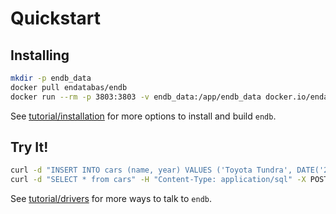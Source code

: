 # Quickstart


## Installing

```sh
mkdir -p endb_data
docker pull endatabas/endb
docker run --rm -p 3803:3803 -v endb_data:/app/endb_data docker.io/endatabas/endb
```

See [tutorial/installation](tutorial/installation.md) for more options to install and build `endb`.


## Try It!

```sh
curl -d "INSERT INTO cars (name, year) VALUES ('Toyota Tundra', DATE('2004-01-01'))" -H "Content-Type: application/sql" -X POST http://localhost:3803/sql
curl -d "SELECT * from cars" -H "Content-Type: application/sql" -X POST http://localhost:3803/sql
```

See [tutorial/drivers](tutorial/drivers.md) for more ways to talk to `endb`.

